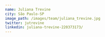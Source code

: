 ```yaml
---
name: Juliana Trevine
city: São Paulo-SP
image_path: /images/team/juliana_trevine.jpg 
twitter: jutrevine
linkedin: juliana-trevine-220373173/
---
```

